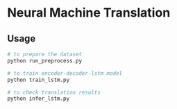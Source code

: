 # Neural Machine Translation

## Usage

```python
# to prepare the dataset
python run_preprocess.py

# to train encoder-decoder-lstm model
python train_lstm.py

# to check translation results
python infer_lstm.py
```

